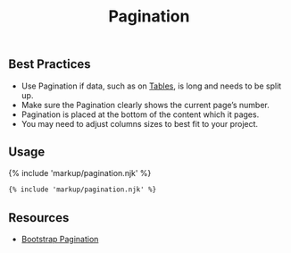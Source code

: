 ﻿---
title: Pagination
summary: Pagination allows users to choose between viewable data sets.
tags: components
layout: guide
eleventyNavigation:
  key: Pagination
  parent: Components
  order: 240
  excerpt: Pagination allows users to choose between viewable data sets.
  img: /img/illustrations/illus-pagination.svg
---

## Best Practices

- Use Pagination if data, such as on [Tables](/components/table), is long and needs to be split up.
- Make sure the Pagination clearly shows the current page’s number.
- Pagination is placed at the bottom of the content which it pages.
- You may need to adjust columns sizes to best fit to your project.

## Usage

{% include 'markup/pagination.njk' %}

``` html
{% include 'markup/pagination.njk' %}
```

## Resources

- [Bootstrap Pagination](https://getbootstrap.com/docs/5.2/components/pagination/)